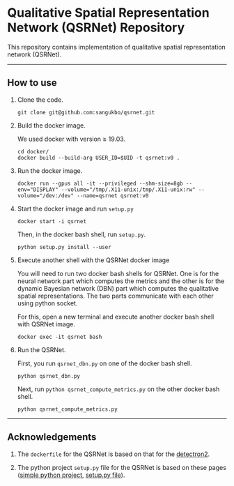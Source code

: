 # Qualitative Spatial Representation Network (QSRNet) Repository

This repository contains implementation of qualitative spatial representation network (QSRNet).

---------------

## How to use

1. Clone the code.

    ```
    git clone git@github.com:sangukbo/qsrnet.git
    ```

2. Build the docker image.

    We used docker with version ≥ 19.03.

    ```
    cd docker/
    docker build --build-arg USER_ID=$UID -t qsrnet:v0 .
    ```

3. Run the docker image.

    ```
    docker run --gpus all -it --privileged --shm-size=8gb --env="DISPLAY" --volume="/tmp/.X11-unix:/tmp/.X11-unix:rw" --volume="/dev:/dev" --name=qsrnet qsrnet:v0
    ```

4. Start the docker image and run ``setup.py``

    ```
    docker start -i qsrnet
    ```

    Then, in the docker bash shell, run ``setup.py``.

    ```
    python setup.py install --user
    ```

5. Execute another shell with the QSRNet docker image

    You will need to run two docker bash shells for QSRNet. One is for the neural network part which computes the metrics and the other is for the dynamic Bayesian network (DBN) part which computes the qualitative spatial representations. The two parts communicate with each other using python socket.

    For this, open a new terminal and execute another docker bash shell with QSRNet image.

    ```
    docker exec -it qsrnet bash
    ```

5. Run the QSRNet.

    First, you run ``qsrnet_dbn.py`` on one of the docker bash shell.

    ```
    python qsrnet_dbn.py
    ```

    Next, run ``python qsrnet_compute_metrics.py`` on the other docker bash shell.

    ```
    python qsrnet_compute_metrics.py
    ```

---------------

## Acknowledgements

1. The ``dockerfile`` for the QSRNet is based on that for the [detectron2](https://github.com/facebookresearch/detectron2).

2. The python project ``setup.py`` file for the QSRNet is based on these pages ([simple python project](http://www.kennethreitz.org/essays/repository-structure-and-python), [setup.py file](http://www.kennethreitz.org/essays/repository-structure-and-python)).
